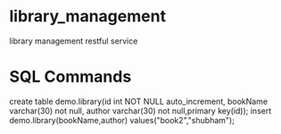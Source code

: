 # library_management
library management restful service

# SQL Commands 
create table demo.library(id int NOT NULL auto_increment, bookName varchar(30) not null, author varchar(30) not null,primary key(id));
insert demo.library(bookName,author) values("book2","shubham");
